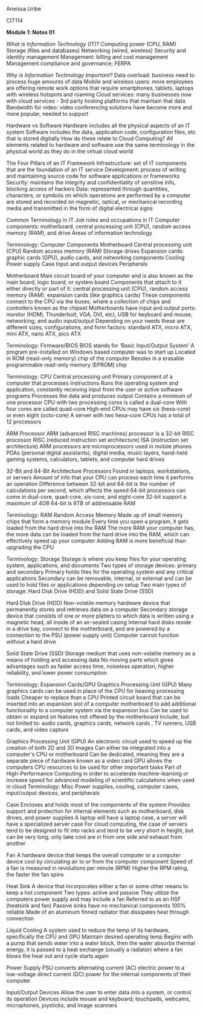 Aneissa Uribe

CIT114

**Module 1: Notes 01**

*What is Information Technology (IT)?*
Computing power (CPU, RAM)
Storage (files and databases)
Networking (wired, wireless)
Security and identity management 
Management: billing and cost management 
Management compliance and governance; FERPA

*Why is Information Technology Important?*
Data overload: business need to process huge amounts of data 
Mobile and wireless users: more employees are offering remote work options that require smartphones, tablets, laptops with wireless hotspots and roaming
Cloud services: many businesses now with cloud services - 3rd party hosting platforms that maintain that data 
Bandwidth for video: video conferencing solutions have become more and more popular, needed to support

Hardware vs Software
Hardware includes all the physical aspects of an IT system
Software includes the data, application code, configuration files, etc that is stored digitally 
How do these relate to Cloud Computing? All elements related to hardware and software use the same terminology in the physical world as they do in the virtual cloud world

The Four Pillars of an IT Framework
Infrastructure: set of IT components that are the foundation of an IT service 
Development: process of writing and maintaining source code for software applications or frameworks
Security: maintains the integrity and confidentiality of sensitive info, blocking access of hackers
Data: represented through quantities, characters, or symbols on which operations are performed by a computer are stored and recorded on magnetic, optical, or mechanical recording media and transmitted in the form of digital electrical signs

Common Terminology in IT
Job roles and occupations in IT
Computer components: motherboard, central processing unit (CPU), random access memory (RAM), and drive
Areas of information technology 

Terminology: Computer Components
Motherboard
Central processing unit (CPU)
Random access memory (RAM)
Storage drives
Expansion cards: graphic cards (GPU), audio cards, and networking components
Cooling 
Power supply
Case
Input and output devices
Peripherals 

Motherboard
Main circuit board of your computer and is also known as the main board, logic board, or system board
Components that attach to it either directly or part of it: central processing unit (CPU), random access memory (RAM), expansion cards (like graphics cards)
These components connect to the CPU via the buses, where a collection of chips and controllers known as the chipset
Motherboards have input and output ports: monitor (HDMI, Thunderbolt, VGA, DVI, etc), USB for keyboard and mouse, networking, and audio input/output
Depending on your needs these are different sizes, configurations, and form factors: standard ATX, micro ATX, mini ATX, nano ATX, pico ATX

Terminology: Firmware/BIOS
BIOS stands for ‘Basic Input/Output System’
A program pre-installed on Windows based computer was to start up
Located in ROM (read-only memory) chip of the computer
Resides in a erasable programmable read-only memory (EPROM) chip

Terminology: CPU
Central processing unit
Primary component of a computer that processes instructions 
Runs the operating system and application, constantly receiving input from the user or active software programs
Processes the data and produces output
Contains a minimum of one processor
CPU with two processing cores is called a dual-core
With four cores are called quad-core
High-end CPUs may have six (hexa-core) or even eight (octo-core)
A server with two hexa-core CPUs has a total of 12 processors

ARM Processor
ARM (advanced RISC machines) processor is a 32-bit RISC processor
RISC (reduced instruction set architecture)
ISA (instruction set architecture)
ARM processors are microprocessors used in mobile phones
PDAs (personal digital assistants), digital media, music layers, hand-held gaming systems, calculators, tablets, and computer hard drives

32-Bit and 64-Bit Architecture Processors
Found in laptops, workstations, or servers
Amount of info that your CPU can process each time it performs an operation
Difference between 32-bit and 64-bit is the number of calculations per second, which affects the speed
64-bit processors can come in dual-core, quad-core, six-core, and eight-core
32-bit support a maximum of 4GB
64-bit is 8TB of addressable RAM

Terminology: RAM
Random Access Memory
Made up of small memory chips that form a memory module
Every time you open a program, it gets loaded from the hard drive into the RAM
The more RAM your computer has, the more data can be loaded from the hard drive into the RAM, which can effectively speed up your computer
Adding RAM is more beneficial than upgrading the CPU

Terminology: Storage
Storage is where you keep files for your operating system, applications, and documents
Two types of storage devices: primary and secondary
Primary holds files for the operating system and any critical applications
Secondary can be removable, internal, or external and can be used to hold files or applications depending on setup
Two main types of storage: Hard Disk Drive (HDD) and Solid State Drive (SSD)

Hard Disk Drive (HDD)
Non-volatile memory hardware device that permanently stores and retrieves data on a computer
Secondary storage device that consists of one or more platters to which data is written using a magnetic head, all inside of an air-sealed casing
Internal hard disks reside in a drive bay, connect to the motherboard, and are powered by a connection to the PSU (power supply unit)
Computer cannot function without a hard drive

Solid State Drive (SSD)
Storage medium that uses non-volatile memory as a means of holding and accessing data
No moving parts which gives advantages such as faster access time, noiseless operation, higher reliability, and lower power consumption

Terminology: Expansion Cards/GPU
Graphics Processing Unit (GPU)
Many graphics cards can be used in place of the CPU for heaving processing loads
Cheaper to replace than a CPU
Printed circuit board that can be inserted into an expansion slot of a computer motherboard to add additional functionality to a computer system via the expansion bus
Can be used to obtain or expand on features not offered by the motherboard
Include, but not limited to: audio cards, graphics cards, network cards , TV runners, USB cards, and video capture 

Graphics Processing Unit (GPU)
An electronic circuit used to speed up the creation of both 2D and 3D images
Can either be integrated into a computer's CPU or motherboard 
Can be dedicated, meaning they are a separate piece of hardware known as a video card
GPU allows the computers CPU resources to be used for other important tasks 
Part of High-Performance Computing in order to accelerate machine-learning or increase speed for advanced modeling of scientific calculations when used in cloud
Terminology: Misc
Power supplies, cooling, computer cases, input/output devices, and peripherals

Case
Encloses and holds most of the components of the system 
Provides support and protection for internal elements such as motherboard, disk drives, and power supplies
A laptop will have a laptop case, a server will have a specialized server case
For cloud computing, the case of servers tend to be designed to fit into racks and tend to be very short in height, but can be very long; only take cool are in from one side and exhaust from another

Fan
A hardware device that keeps the overall computer or a computer device cool by circulating air to or from the computer component
Speed of a fan is measured in revolutions per minute (RPM)
Higher the RPM rating, the faster the fan spins

Heat Sink
A device that incorporates either a fan or some other means to keep a hot component
Two types: active and passive
They utilize the computers power supply and may include a fan
Referred to as an HSF (heatsink and fan)
Passive sinks have no mechanical components
100% reliable
Made of an aluminum finned radiator that dissipates heat through convection

Liquid Cooling
A system used to reduce the temp of its hardware, specifically the CPU and GPU
Maintain desired operating temp
Begins with a pump that sends water into a water block, then the water absorbs thermal energy, it is passed to a heat exchange (usually a radiator) where a fan blows the heat out and cycle starts again

Power Supply
PSU converts alternating current (AC) electric power to a low-voltage direct current (DC) power for the internal components of their computer

Input/Output Devices
Allow the user to enter data into a system, or control its operation 
Devices include mouse and keyboard; touchpads, webcams, microphones, joysticks, and image scanners
